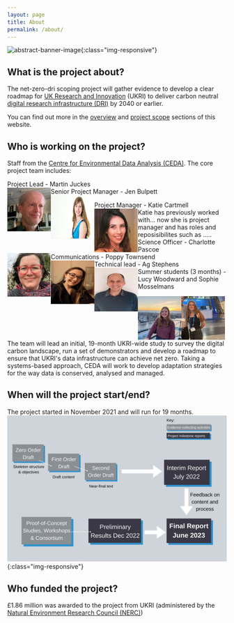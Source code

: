```yaml
---
layout: page
title: About
permalink: /about/
---
```


![abstract-banner-image](images/abstract-lights-banner-GettyImages-1277341511-2.png){:class="img-responsive"} 


## What is the project about?

The net-zero-dri scoping project will gather evidence to develop a clear roadmap for [UK Research and Innovation](https://www.ukri.org/) (UKRI) to deliver carbon neutral [digital research infrastructure (DRI)](https://www.ukri.org/our-work/creating-world-class-research-and-innovation-infrastructure/digital-research-infrastructure/) by 2040 or earlier. 

You can find out more in the [overview](/overview/) and [project scope](/scope/) sections of this website. 


## Who is working on the project?

Staff from the [Centre for Environmental Data Analysis (CEDA)](http://www.ceda.ac.uk/). The core project team includes:
<p>Project Lead - Martin Juckes <br>
<img align = 'left' src="/images/martinphoto.png" width="100" height="100">
Senior Project Manager - Jen Bulpett <br>
<img align = 'left' src="/images/jenphoto.png" width="100" height="100">
 
Project Manager - Katie Cartmell <br>
<img align = 'left' src="/images/katiephoto.png" width="100" height="100">
Katie has previously worked with... now she is project manager and has roles and reposisibilites such as .....
Science Officer - Charlotte Pascoe <br>
<img align = 'left' src="/images/charlottephoto.png" width="100" height="100">
Communications - Poppy Townsend <br>
<img align = 'left' src="/images/poppyphoto.png" width="100" height="100">
Technical lead - Ag Stephens <br>
<img align = 'left' src="/images/agphoto.png" width="100" height="100">
Summer students (3 months) - Lucy Woodward and Sophie Mosselmans <br></p>
<img align = 'left' src="/images/lucyphoto.png" width="100" height="100">
<img align = 'left' src="/images/sophiephoto.png" width="100" height="100">

The team will lead an initial, 19-month UKRI-wide study to survey the digital carbon landscape, run a set of demonstrators and develop a roadmap to ensure that UKRI's data infrastructure can achieve net zero. Taking a systems-based approach, CEDA will work to develop adaptation strategies for the way data is conserved, analysed and managed. 

## When will the project start/end?

The project started in November 2021 and will run for 19 months. <br>
![DRI figure](images/Figure-2-v4.png){:class="img-responsive"} 

## Who funded the project? 

£1.86 million was awarded to the project from UKRI (administered by the [Natural Environment Research Council (NERC)](https://nerc.ukri.org/))
